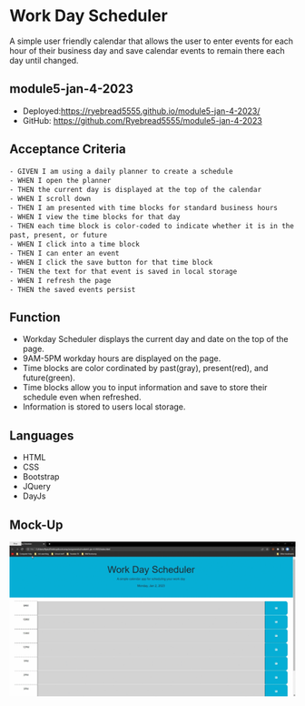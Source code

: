 # Work Day Scheduler
A simple user friendly calendar that allows the user to enter events for each hour of their business day and save calendar events to remain there each day until changed.

## module5-jan-4-2023

* Deployed:https://ryebread5555.github.io/module5-jan-4-2023/
* GitHub: https://github.com/Ryebread5555/module5-jan-4-2023

## Acceptance Criteria
```
- GIVEN I am using a daily planner to create a schedule
- WHEN I open the planner
- THEN the current day is displayed at the top of the calendar
- WHEN I scroll down
- THEN I am presented with time blocks for standard business hours
- WHEN I view the time blocks for that day
- THEN each time block is color-coded to indicate whether it is in the past, present, or future
- WHEN I click into a time block
- THEN I can enter an event
- WHEN I click the save button for that time block
- THEN the text for that event is saved in local storage
- WHEN I refresh the page
- THEN the saved events persist
```

## Function
- Workday Scheduler displays the current day and date on the top of the page.
- 9AM-5PM workday hours are displayed on the page.
- Time blocks are color cordinated by past(gray), present(red), and future(green).
- Time blocks allow you to input information and save to store their schedule even when refreshed.
- Information is stored to users local storage.

## Languages
- HTML
- CSS
- Bootstrap
- JQuery
- DayJs

## Mock-Up
![](./assets/images/module-5-mock-up.gif)